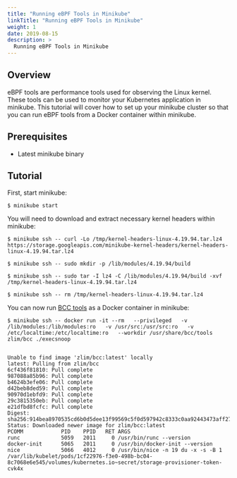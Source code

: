 ```yaml
---
title: "Running eBPF Tools in Minikube"
linkTitle: "Running eBPF Tools in Minikube"
weight: 1
date: 2019-08-15
description: >
  Running eBPF Tools in Minikube
---
```


## Overview

eBPF tools are performance tools used for observing the Linux kernel.
These tools can be used to monitor your Kubernetes application in minikube.
This tutorial will cover how to set up your minikube cluster so that you can run eBPF tools from a Docker container within minikube. 

## Prerequisites

- Latest minikube binary

## Tutorial

First, start minikube:

```
$ minikube start
```

You will need to download and extract necessary kernel headers within minikube:

```shell
$ minikube ssh -- curl -Lo /tmp/kernel-headers-linux-4.19.94.tar.lz4 https://storage.googleapis.com/minikube-kernel-headers/kernel-headers-linux-4.19.94.tar.lz4 

$ minikube ssh -- sudo mkdir -p /lib/modules/4.19.94/build

$ minikube ssh -- sudo tar -I lz4 -C /lib/modules/4.19.94/build -xvf /tmp/kernel-headers-linux-4.19.94.tar.lz4

$ minikube ssh -- rm /tmp/kernel-headers-linux-4.19.94.tar.lz4
```

You can now run [BCC tools](https://github.com/iovisor/bcc) as a Docker container in minikube:

```shell
$ minikube ssh -- docker run -it --rm   --privileged   -v /lib/modules:/lib/modules:ro   -v /usr/src:/usr/src:ro   -v /etc/localtime:/etc/localtime:ro   --workdir /usr/share/bcc/tools   zlim/bcc ./execsnoop


Unable to find image 'zlim/bcc:latest' locally
latest: Pulling from zlim/bcc
6cf436f81810: Pull complete 
987088a85b96: Pull complete 
b4624b3efe06: Pull complete 
d42beb8ded59: Pull complete 
90970d1ebfd9: Pull complete 
29c3815350eb: Pull complete 
e21dfbd8fcfc: Pull complete 
Digest: sha256:914bea8970535cd6b0d5dee13f99569c5f0d597942c8333c0aa92443473aff27
Status: Downloaded newer image for zlim/bcc:latest
PCOMM            PID    PPID   RET ARGS
runc             5059   2011     0 /usr/bin/runc --version
docker-init      5065   2011     0 /usr/bin/docker-init --version
nice             5066   4012     0 /usr/bin/nice -n 19 du -x -s -B 1 /var/lib/kubelet/pods/1cf22976-f3e0-498b-bc04-8c7068e6e545/volumes/kubernetes.io~secret/storage-provisioner-token-cvk4x
```
